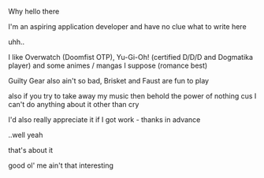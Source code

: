 Why hello there

I'm an aspiring application developer and have no clue what to write here

uhh..

I like Overwatch (Doomfist OTP), Yu-Gi-Oh! (certified D/D/D and Dogmatika player) and some animes / mangas I suppose (romance best)

Guilty Gear also ain't so bad, Brisket and Faust are fun to play

also if you try to take away my music then behold the power of nothing cus I can't do anything about it other than cry

I'd also really appreciate it if I got work - thanks in advance

..well yeah 

that's about it

good ol' me ain't that interesting
